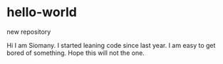 # hello-world
new repository

Hi I am Siomany. I started leaning code since last year.
I am easy to get bored of something. Hope this will not the one.

